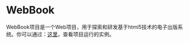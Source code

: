 WebBook
=======

WebBook项目是一个Web项目，用于探索和研发基于html5技术的电子出版系统。你可以通过：[这里](http://marshalw.github.com/WebBook/)，查看项目运行的实例。

